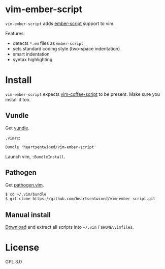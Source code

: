 # vim-ember-script

`vim-ember-script` adds [ember-script](http://emberscript.com/) support to vim.

Features:

* detects `*.em` files as `ember-script`
* sets standard coding style (two-space indentation)
* smart indentation
* syntax highlighting

# Install

`vim-ember-script` expects [vim-coffee-script](https://github.com/kchmck/vim-coffee-script)
to be present. Make sure you install it too.

## Vundle

Get [vundle](https://github.com/gmarik/vundle).

`.vimrc`:

```vim
Bundle 'heartsentwined/vim-ember-script'
```

Launch vim, `:BundleInstall`.

## Pathogen

Get [pathogen.vim](https://github.com/tpope/vim-pathogen).

```sh
$ cd ~/.vim/bundle
$ git clone https://github.com/heartsentwined/vim-ember-script.git
```

## Manual install

[Download](https://github.com/heartsentwined/vim-ember-script/tags) and
extract all scripts into `~/.vim` / `$HOME\vimfiles`.

# License

GPL 3.0
